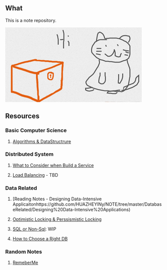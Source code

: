 ## What  
This is a note repository.     

![Welcome](https://github.com/HUAZHEYINy/NOTE/blob/master/images/Other/welcome.png)
## Resources    
### Basic Computer Science  
1. [Algorithms & DataStructrure](https://github.com/HUAZHEYINy/NOTE/blob/master/Algorithm%26DataStructure.md)  

### Distributed System  
1. [What to Consider when Build a Service](https://github.com/HUAZHEYINy/NOTE/blob/master/SystemDesignHighLevel.md)      

2. [Load Balancing](https://github.com/HUAZHEYINy/NOTE/blob/master/LoadBalancer.md) - TBD

### Data Related 
1. [Reading Notes - Designing Data-Intensive Applicaitonhttps://github.com/HUAZHEYINy/NOTE/tree/master/DatabaseRelated/Designing%20Data-Intensive%20Applications)  
  
2. [Optimistic Locking & Perssismistic Locking](https://github.com/HUAZHEYINy/NOTE/blob/master/DatabaseRelated/LockingOptimistic%26Pessismistic.md)  
  
3. [SQL or Non-Sql](https://github.com/HUAZHEYINy/NOTE/blob/master/DatabaseRelated/SqlOrNonSql.md): WIP  
 
4. [How to Choose a Right DB](https://github.com/HUAZHEYINy/NOTE/blob/master/DatabaseRelated/ChooseARightDB.md)
  
### Random Notes  
1. [RemeberMe](https://github.com/HUAZHEYINy/NOTE/blob/master/SomewhatRandom.md)
